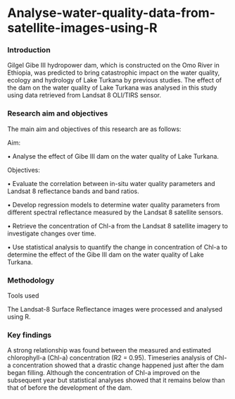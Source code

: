 # Analyse-water-quality-data-from-satellite-images-using-R

### Introduction
Gilgel Gibe III hydropower dam, which is constructed on the Omo River in Ethiopia, was 
predicted to bring catastrophic impact on the water quality, ecology and hydrology of Lake
Turkana by previous studies. The effect of the dam on the water quality of Lake Turkana was
analysed in this study using data retrieved from Landsat 8 OLI/TIRS sensor.

### Research aim and objectives
The main aim and objectives of this research are as follows:

Aim:

• Analyse the effect of Gibe III dam on the water quality of Lake Turkana.

Objectives:

• Evaluate the correlation between in-situ water quality parameters and Landsat 8
reflectance bands and band ratios.

• Develop regression models to determine water quality parameters from different
spectral reflectance measured by the Landsat 8 satellite sensors.

• Retrieve the concentration of Chl-a from the Landsat 8 satellite imagery to investigate
changes over time.

• Use statistical analysis to quantify the change in concentration of Chl-a to determine
the effect of the Gibe III dam on the water quality of Lake Turkana.

### Methodology
Tools used

The Landsat-8 Surface Reflectance images were processed and analysed using R.

### Key findings
A strong relationship was found between the measured and estimated chlorophyll-a (Chl-a)
concentration (R2 = 0.95). Timeseries analysis of Chl-a concentration showed that a drastic
change happened just after the dam began filling. Although the concentration of Chl-a
improved on the subsequent year but statistical analyses showed that it remains below than
that of before the development of the dam.
